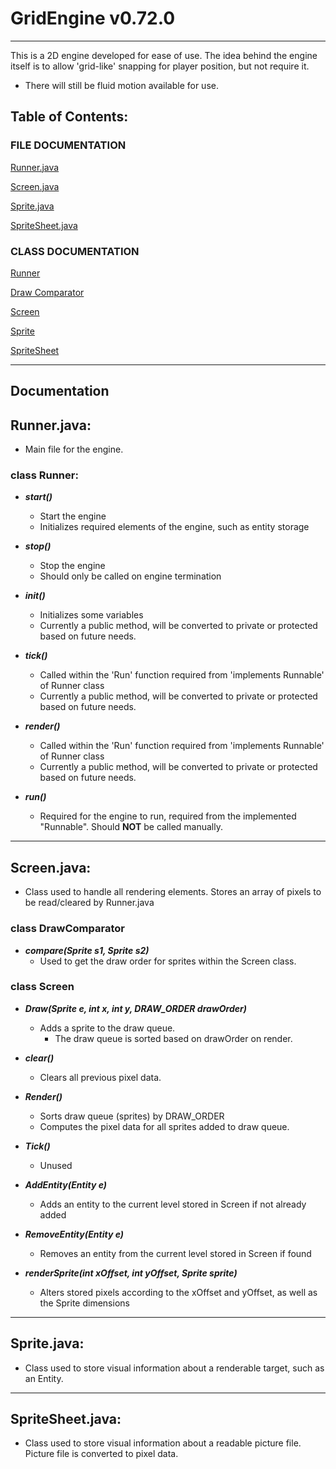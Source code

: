 # GridEngine v0.72.0 

---

This is a 2D engine developed for ease of use. The idea behind the engine itself is to allow 'grid-like' snapping for player position, but not require it.
- There will still be fluid motion available for use.

## Table of Contents:

### FILE DOCUMENTATION

[Runner.java](https://github.com/kty990/GridEngine/blob/main/README.md#runnerjava)

[Screen.java](https://github.com/kty990/GridEngine/blob/main/README.md#screenjava)

[Sprite.java](https://github.com/kty990/GridEngine/blob/main/README.md#spritejava)

[SpriteSheet.java](https://github.com/kty990/GridEngine/blob/main/README.md#spritesheetjava)


### CLASS DOCUMENTATION

[Runner](https://github.com/kty990/GridEngine/blob/main/README.md#class-runner)

[Draw Comparator](https://github.com/kty990/GridEngine/blob/main/README.md#class-drawcomparator)

[Screen](https://github.com/kty990/GridEngine/blob/main/README.md#class-screen)

[Sprite](https://github.com/kty990/GridEngine/blob/main/README.md#class-sprite)

[SpriteSheet](https://github.com/kty990/GridEngine/blob/main/README.md#class-spritesheet)

---

## Documentation

## Runner.java:

- Main file for the engine.

### class Runner:

+ __*start()*__
    - Start the engine
    - Initializes required elements of the engine, such as entity storage
       
+ __*stop()*__
    - Stop the engine
    - Should only be called on engine termination
        
+ __*init()*__
    - Initializes some variables
    - Currently a public method, will be converted to private or protected based on future needs.
        
+ __*tick()*__
    - Called within the 'Run' function required from 'implements Runnable' of Runner class
    - Currently a public method, will be converted to private or protected based on future needs.
        
+ __*render()*__
    - Called within the 'Run' function required from 'implements Runnable' of Runner class
    - Currently a public method, will be converted to private or protected based on future needs.
        
+ __*run()*__
    - Required for the engine to run, required from the implemented "Runnable". Should **NOT** be called manually.

--- 

## Screen.java:

- Class used to handle all rendering elements. Stores an array of pixels to be read/cleared by Runner.java

### class DrawComparator

+ __*compare(Sprite s1, Sprite s2)*__
   - Used to get the draw order for sprites within the Screen class.
        
### class Screen
+ __*Draw(Sprite e, int x, int y, DRAW_ORDER drawOrder)*__
    - Adds a sprite to the draw queue.
        - The draw queue is sorted based on drawOrder on render.
            
+ __*clear()*__
   - Clears all previous pixel data.
        
+ __*Render()*__
    - Sorts draw queue (sprites) by DRAW_ORDER
    - Computes the pixel data for all sprites added to draw queue.
       
+ __*Tick()*__
    - Unused
        
+ __*AddEntity(Entity e)*__
    - Adds an entity to the current level stored in Screen if not already added
        
+ __*RemoveEntity(Entity e)*__
    - Removes an entity from the current level stored in Screen if found

+ __*renderSprite(int xOffset, int yOffset, Sprite sprite)*__
    - Alters stored pixels according to the xOffset and yOffset, as well as the Sprite dimensions

--- 

## Sprite.java:

- Class used to store visual information about a renderable target, such as an Entity.

---

## SpriteSheet.java:

- Class used to store visual information about a readable picture file. Picture file is converted to pixel data.
